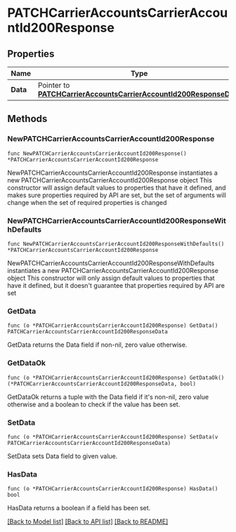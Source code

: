 # PATCHCarrierAccountsCarrierAccountId200Response

## Properties

Name | Type | Description | Notes
------------ | ------------- | ------------- | -------------
**Data** | Pointer to [**PATCHCarrierAccountsCarrierAccountId200ResponseData**](PATCHCarrierAccountsCarrierAccountId200ResponseData.md) |  | [optional] 

## Methods

### NewPATCHCarrierAccountsCarrierAccountId200Response

`func NewPATCHCarrierAccountsCarrierAccountId200Response() *PATCHCarrierAccountsCarrierAccountId200Response`

NewPATCHCarrierAccountsCarrierAccountId200Response instantiates a new PATCHCarrierAccountsCarrierAccountId200Response object
This constructor will assign default values to properties that have it defined,
and makes sure properties required by API are set, but the set of arguments
will change when the set of required properties is changed

### NewPATCHCarrierAccountsCarrierAccountId200ResponseWithDefaults

`func NewPATCHCarrierAccountsCarrierAccountId200ResponseWithDefaults() *PATCHCarrierAccountsCarrierAccountId200Response`

NewPATCHCarrierAccountsCarrierAccountId200ResponseWithDefaults instantiates a new PATCHCarrierAccountsCarrierAccountId200Response object
This constructor will only assign default values to properties that have it defined,
but it doesn't guarantee that properties required by API are set

### GetData

`func (o *PATCHCarrierAccountsCarrierAccountId200Response) GetData() PATCHCarrierAccountsCarrierAccountId200ResponseData`

GetData returns the Data field if non-nil, zero value otherwise.

### GetDataOk

`func (o *PATCHCarrierAccountsCarrierAccountId200Response) GetDataOk() (*PATCHCarrierAccountsCarrierAccountId200ResponseData, bool)`

GetDataOk returns a tuple with the Data field if it's non-nil, zero value otherwise
and a boolean to check if the value has been set.

### SetData

`func (o *PATCHCarrierAccountsCarrierAccountId200Response) SetData(v PATCHCarrierAccountsCarrierAccountId200ResponseData)`

SetData sets Data field to given value.

### HasData

`func (o *PATCHCarrierAccountsCarrierAccountId200Response) HasData() bool`

HasData returns a boolean if a field has been set.


[[Back to Model list]](../README.md#documentation-for-models) [[Back to API list]](../README.md#documentation-for-api-endpoints) [[Back to README]](../README.md)


